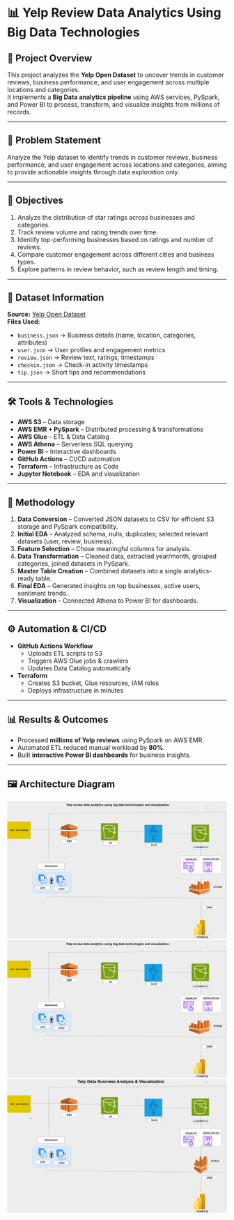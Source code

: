 # 📊 Yelp Review Data Analytics Using Big Data Technologies

## 📌 Project Overview
This project analyzes the **Yelp Open Dataset** to uncover trends in customer reviews, business performance, and user engagement across multiple locations and categories.  
It implements a **Big Data analytics pipeline** using AWS services, PySpark, and Power BI to process, transform, and visualize insights from millions of records.

---

## 🎯 Problem Statement
Analyze the Yelp dataset to identify trends in customer reviews, business performance, and user engagement across locations and categories, aiming to provide actionable insights through data exploration only.

---

## 🎯 Objectives
1. Analyze the distribution of star ratings across businesses and categories.  
2. Track review volume and rating trends over time.  
3. Identify top-performing businesses based on ratings and number of reviews.  
4. Compare customer engagement across different cities and business types.  
5. Explore patterns in review behavior, such as review length and timing.

---

## 📂 Dataset Information
**Source:** [Yelp Open Dataset](https://www.yelp.com/dataset)  
**Files Used:**  
- `business.json` → Business details (name, location, categories, attributes)  
- `user.json` → User profiles and engagement metrics  
- `review.json` → Review text, ratings, timestamps  
- `checkin.json` → Check-in activity timestamps  
- `tip.json` → Short tips and recommendations  

---

## 🛠️ Tools & Technologies
- **AWS S3** – Data storage  
- **AWS EMR + PySpark** – Distributed processing & transformations  
- **AWS Glue** – ETL & Data Catalog  
- **AWS Athena** – Serverless SQL querying  
- **Power BI** – Interactive dashboards  
- **GitHub Actions** – CI/CD automation  
- **Terraform** – Infrastructure as Code  
- **Jupyter Notebook** – EDA and visualization  

---

## 🔄 Methodology
1. **Data Conversion** – Converted JSON datasets to CSV for efficient S3 storage and PySpark compatibility.  
2. **Initial EDA** – Analyzed schema, nulls, duplicates; selected relevant datasets (user, review, business).  
3. **Feature Selection** – Chose meaningful columns for analysis.  
4. **Data Transformation** – Cleaned data, extracted year/month, grouped categories, joined datasets in PySpark.  
5. **Master Table Creation** – Combined datasets into a single analytics-ready table.  
6. **Final EDA** – Generated insights on top businesses, active users, sentiment trends.  
7. **Visualization** – Connected Athena to Power BI for dashboards.  

---

## ⚙️ Automation & CI/CD
- **GitHub Actions Workflow**  
  - Uploads ETL scripts to S3  
  - Triggers AWS Glue jobs & crawlers  
  - Updates Data Catalog automatically  
- **Terraform**  
  - Creates S3 bucket, Glue resources, IAM roles  
  - Deploys infrastructure in minutes  

---

## 📊 Results & Outcomes
- Processed **millions of Yelp reviews** using PySpark on AWS EMR.  
- Automated ETL reduced manual workload by **80%**.  
- Built **interactive Power BI dashboards** for business insights.  

---

## 🖼 Architecture Diagram

![Architecture Diagram](Yelp_Review_data_Analytics_Architecture_diagram.jpg)
![Architecture Diagram](Yelp%20Review%20data%20Analytics%20Architecture%20diagram.jpg)
![Architecture Diagram](Yelp%20Review%20data%20Analytics%20Architecture%20diagram%20.jpg)


